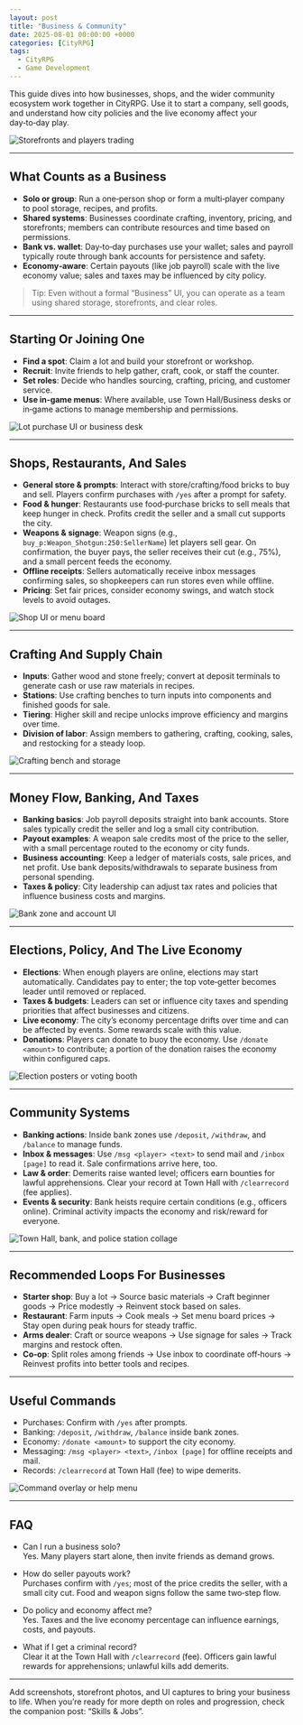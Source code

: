 ```yaml
---
layout: post
title: "Business & Community"
date: 2025-08-01 00:00:00 +0000
categories: [CityRPG]
tags:
  - CityRPG
  - Game Development
---
```


This guide dives into how businesses, shops, and the wider community ecosystem work together in CityRPG. Use it to start a company, sell goods, and understand how city policies and the live economy affect your day‑to‑day play.

![Storefronts and players trading](https://placehold.co/600x400?text=Placeholder&format=svg)

---

## What Counts as a Business

- **Solo or group**: Run a one‑person shop or form a multi‑player company to pool storage, recipes, and profits.
- **Shared systems**: Businesses coordinate crafting, inventory, pricing, and storefronts; members can contribute resources and time based on permissions.
- **Bank vs. wallet**: Day‑to‑day purchases use your wallet; sales and payroll typically route through bank accounts for persistence and safety.
- **Economy‑aware**: Certain payouts (like job payroll) scale with the live economy value; sales and taxes may be influenced by city policy.

> Tip: Even without a formal “Business” UI, you can operate as a team using shared storage, storefronts, and clear roles.

---

## Starting Or Joining One

- **Find a spot**: Claim a lot and build your storefront or workshop.
- **Recruit**: Invite friends to help gather, craft, cook, or staff the counter.
- **Set roles**: Decide who handles sourcing, crafting, pricing, and customer service.
- **Use in‑game menus**: Where available, use Town Hall/Business desks or in‑game actions to manage membership and permissions.

![Lot purchase UI or business desk](https://placehold.co/600x400?text=Placeholder&format=svg)

---

## Shops, Restaurants, And Sales

- **General store & prompts**: Interact with store/crafting/food bricks to buy and sell. Players confirm purchases with `/yes` after a prompt for safety.
- **Food & hunger**: Restaurants use food‑purchase bricks to sell meals that keep hunger in check. Profits credit the seller and a small cut supports the city.
- **Weapons & signage**: Weapon signs (e.g., `buy_p:Weapon_Shotgun:250:SellerName`) let players sell gear. On confirmation, the buyer pays, the seller receives their cut (e.g., 75%), and a small percent feeds the economy.
- **Offline receipts**: Sellers automatically receive inbox messages confirming sales, so shopkeepers can run stores even while offline.
- **Pricing**: Set fair prices, consider economy swings, and watch stock levels to avoid outages.

![Shop UI or menu board](https://placehold.co/600x400?text=Placeholder&format=svg)

---

## Crafting And Supply Chain

- **Inputs**: Gather wood and stone freely; convert at deposit terminals to generate cash or use raw materials in recipes.
- **Stations**: Use crafting benches to turn inputs into components and finished goods for sale.
- **Tiering**: Higher skill and recipe unlocks improve efficiency and margins over time.
- **Division of labor**: Assign members to gathering, crafting, cooking, sales, and restocking for a steady loop.

![Crafting bench and storage](https://placehold.co/600x400?text=Placeholder&format=svg)

---

## Money Flow, Banking, And Taxes

- **Banking basics**: Job payroll deposits straight into bank accounts. Store sales typically credit the seller and log a small city contribution.
- **Payout examples**: A weapon sale credits most of the price to the seller, with a small percentage routed to the economy or city funds.
- **Business accounting**: Keep a ledger of materials costs, sale prices, and net profit. Use bank deposits/withdrawals to separate business from personal spending.
- **Taxes & policy**: City leadership can adjust tax rates and policies that influence business costs and margins.

![Bank zone and account UI](https://placehold.co/600x400?text=Placeholder&format=svg)

---

## Elections, Policy, And The Live Economy

- **Elections**: When enough players are online, elections may start automatically. Candidates pay to enter; the top vote‑getter becomes leader until removed or replaced.
- **Taxes & budgets**: Leaders can set or influence city taxes and spending priorities that affect businesses and citizens.
- **Live economy**: The city’s economy percentage drifts over time and can be affected by events. Some rewards scale with this value.
- **Donations**: Players can donate to buoy the economy. Use `/donate <amount>` to contribute; a portion of the donation raises the economy within configured caps.

![Election posters or voting booth](https://placehold.co/600x400?text=Placeholder&format=svg)

---

## Community Systems

- **Banking actions**: Inside bank zones use `/deposit`, `/withdraw`, and `/balance` to manage funds.
- **Inbox & messages**: Use `/msg <player> <text>` to send mail and `/inbox [page]` to read it. Sale confirmations arrive here, too.
- **Law & order**: Demerits raise wanted level; officers earn bounties for lawful apprehensions. Clear your record at Town Hall with `/clearrecord` (fee applies).
- **Events & security**: Bank heists require certain conditions (e.g., officers online). Criminal activity impacts the economy and risk/reward for everyone.

![Town Hall, bank, and police station collage](https://placehold.co/600x400?text=Placeholder&format=svg)

---

## Recommended Loops For Businesses

- **Starter shop**: Buy a lot → Source basic materials → Craft beginner goods → Price modestly → Reinvent stock based on sales.
- **Restaurant**: Farm inputs → Cook meals → Set menu board prices → Stay open during peak hours for steady traffic.
- **Arms dealer**: Craft or source weapons → Use signage for sales → Track margins and restock often.
- **Co‑op**: Split roles among friends → Use inbox to coordinate off‑hours → Reinvest profits into better tools and recipes.

---

## Useful Commands

- Purchases: Confirm with `/yes` after prompts.
- Banking: `/deposit`, `/withdraw`, `/balance` inside bank zones.
- Economy: `/donate <amount>` to support the city economy.
- Messaging: `/msg <player> <text>`, `/inbox [page]` for offline receipts and mail.
- Records: `/clearrecord` at Town Hall (fee) to wipe demerits.

![Command overlay or help menu](https://placehold.co/600x400?text=Placeholder&format=svg)

---

## FAQ

- Can I run a business solo?  
  Yes. Many players start alone, then invite friends as demand grows.

- How do seller payouts work?  
  Purchases confirm with `/yes`; most of the price credits the seller, with a small city cut. Food and weapon signs follow the same two‑step flow.

- Do policy and economy affect me?  
  Yes. Taxes and the live economy percentage can influence earnings, costs, and payouts.

- What if I get a criminal record?  
  Clear it at the Town Hall with `/clearrecord` (fee). Officers gain lawful rewards for apprehensions; unlawful kills add demerits.

---

Add screenshots, storefront photos, and UI captures to bring your business to life. When you’re ready for more depth on roles and progression, check the companion post: “Skills & Jobs”.


